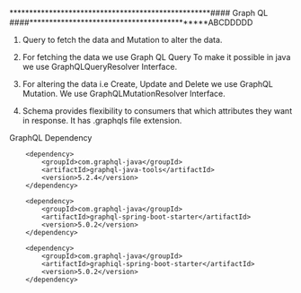 ***************************************************#### Graph QL ####********************************************ABCDDDDD

1. Query to fetch the data and Mutation to alter the data.

2. For fetching the data we use Graph QL Query
   To make it possible in java we use GraphQLQueryResolver Interface.

3. For altering the data i.e Create, Update and Delete we use GraphQL Mutation.
   We use GraphQLMutationResolver Interface.

4. Schema provides flexibility to consumers that which attributes they want in response. It has .graphqls file extension.


GraphQL Dependency

        <dependency>
			<groupId>com.graphql-java</groupId>
			<artifactId>graphql-java-tools</artifactId>
			<version>5.2.4</version>
		</dependency>

		<dependency>
			<groupId>com.graphql-java</groupId>
			<artifactId>graphql-spring-boot-starter</artifactId>
			<version>5.0.2</version>
		</dependency>

		<dependency>
			<groupId>com.graphql-java</groupId>
			<artifactId>graphiql-spring-boot-starter</artifactId>
			<version>5.0.2</version>
		</dependency>
